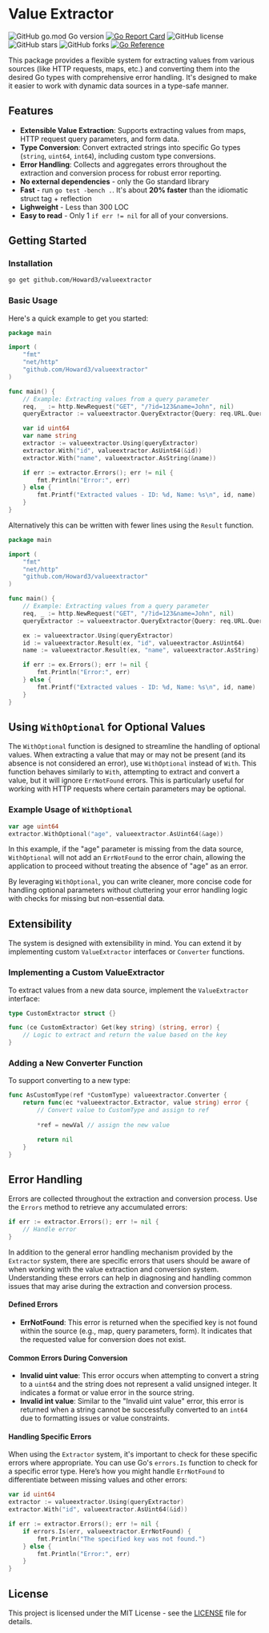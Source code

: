 # Value Extractor

![GitHub go.mod Go version](https://img.shields.io/github/go-mod/go-version/howard3/valueextractor)
[![Go Report Card](https://goreportcard.com/badge/github.com/Howard3/valueextractor)](https://goreportcard.com/report/github.com/Howard3/valueextractor)
![GitHub license](https://img.shields.io/github/license/Howard3/valueextractor)
![GitHub stars](https://img.shields.io/github/stars/Howard3/valueextractor?style=social)
![GitHub forks](https://img.shields.io/github/forks/Howard3/valueextractor?style=social)
[![Go Reference](https://pkg.go.dev/badge/github.com/Howard3/valueextractor.svg)](https://pkg.go.dev/github.com/Howard3/valueextractor)

This package provides a flexible system for extracting values from various sources (like HTTP requests, maps, etc.) and converting them into the desired Go types with comprehensive error handling. It's designed to make it easier to work with dynamic data sources in a type-safe manner.

## Features

- **Extensible Value Extraction**: Supports extracting values from maps, HTTP request query parameters, and form data.
- **Type Conversion**: Convert extracted strings into specific Go types (`string`, `uint64`, `int64`), including custom type conversions.
- **Error Handling**: Collects and aggregates errors throughout the extraction and conversion process for robust error reporting.
- **No external dependencies** - only the Go standard library
- **Fast** - run `go test -bench .`. It's about **20% faster** than the idiomatic struct tag + reflection
- **Lighweight** - Less than 300 LOC 
- **Easy to read** - Only 1 `if err != nil` for all of your conversions.
 
## Getting Started

### Installation

```sh
go get github.com/Howard3/valueextractor
```

### Basic Usage

Here's a quick example to get you started:

```go
package main

import (
    "fmt"
    "net/http"
    "github.com/Howard3/valueextractor"
)

func main() {
    // Example: Extracting values from a query parameter
    req, _ := http.NewRequest("GET", "/?id=123&name=John", nil)
    queryExtractor := valueextractor.QueryExtractor{Query: req.URL.Query()}

    var id uint64
    var name string
    extractor := valueextractor.Using(queryExtractor)
    extractor.With("id", valueextractor.AsUint64(&id))
    extractor.With("name", valueextractor.AsString(&name))

    if err := extractor.Errors(); err != nil {
        fmt.Println("Error:", err)
    } else {
        fmt.Printf("Extracted values - ID: %d, Name: %s\n", id, name)
    }
}
```

Alternatively this can be written with fewer lines using the `Result` function.
```go
package main

import (
    "fmt"
    "net/http"
    "github.com/Howard3/valueextractor"
)

func main() {
    // Example: Extracting values from a query parameter
    req, _ := http.NewRequest("GET", "/?id=123&name=John", nil)
    queryExtractor := valueextractor.QueryExtractor{Query: req.URL.Query()}

    ex := valueextractor.Using(queryExtractor)
    id := valueextractor.Result(ex, "id", valueextractor.AsUint64)
    name := valueextractor.Result(ex, "name", valueextractor.AsString)

    if err := ex.Errors(); err != nil {
        fmt.Println("Error:", err)
    } else {
        fmt.Printf("Extracted values - ID: %d, Name: %s\n", id, name)
    }
}
```
## Using `WithOptional` for Optional Values

The `WithOptional` function is designed to streamline the handling of optional values. When extracting a value that may or may not be present (and its absence is not considered an error), use `WithOptional` instead of `With`. This function behaves similarly to `With`, attempting to extract and convert a value, but it will ignore `ErrNotFound` errors. This is particularly useful for working with HTTP requests where certain parameters may be optional.

### Example Usage of `WithOptional`

```go
var age uint64
extractor.WithOptional("age", valueextractor.AsUint64(&age))
```

In this example, if the "age" parameter is missing from the data source, `WithOptional` will not add an `ErrNotFound` to the error chain, allowing the application to proceed without treating the absence of "age" as an error.

By leveraging `WithOptional`, you can write cleaner, more concise code for handling optional parameters without cluttering your error handling logic with checks for missing but non-essential data.


## Extensibility

The system is designed with extensibility in mind. You can extend it by implementing custom `ValueExtractor` interfaces or `Converter` functions.

### Implementing a Custom ValueExtractor

To extract values from a new data source, implement the `ValueExtractor` interface:

```go
type CustomExtractor struct {}

func (ce CustomExtractor) Get(key string) (string, error) {
    // Logic to extract and return the value based on the key
}
```

### Adding a New Converter Function

To support converting to a new type:

```go
func AsCustomType(ref *CustomType) valueextractor.Converter {
    return func(ec *valueextractor.Extractor, value string) error {
        // Convert value to CustomType and assign to ref
        
        *ref = newVal // assign the new value

        return nil
    }
}
```

## Error Handling

Errors are collected throughout the extraction and conversion process. Use the `Errors` method to retrieve any accumulated errors:

```go
if err := extractor.Errors(); err != nil {
    // Handle error
}
```

In addition to the general error handling mechanism provided by the `Extractor` system, there are specific errors that users should be aware of when working with the value extraction and conversion system. Understanding these errors can help in diagnosing and handling common issues that may arise during the extraction and conversion process.

#### Defined Errors

- **ErrNotFound**: This error is returned when the specified key is not found within the source (e.g., map, query parameters, form). It indicates that the requested value for conversion does not exist.

#### Common Errors During Conversion

- **Invalid uint value**: This error occurs when attempting to convert a string to a `uint64` and the string does not represent a valid unsigned integer. It indicates a format or value error in the source string.
- **Invalid int value**: Similar to the "Invalid uint value" error, this error is returned when a string cannot be successfully converted to an `int64` due to formatting issues or value constraints.

#### Handling Specific Errors

When using the `Extractor` system, it's important to check for these specific errors where appropriate. You can use Go's `errors.Is` function to check for a specific error type. Here’s how you might handle `ErrNotFound` to differentiate between missing values and other errors:

```go
var id uint64
extractor := valueextractor.Using(queryExtractor)
extractor.With("id", valueextractor.AsUint64(&id))

if err := extractor.Errors(); err != nil {
    if errors.Is(err, valueextractor.ErrNotFound) {
        fmt.Println("The specified key was not found.")
    } else {
        fmt.Println("Error:", err)
    }
}
```

## License
This project is licensed under the MIT License - see the [LICENSE](LICENSE) file for details.
